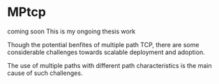 # MPtcp
coming soon
This is my ongoing thesis work

Though the potential benfites of multiple path TCP, there are some considerable challenges towards scalable deployment and adoption.

The use of multiple paths with different path characteristics is the main cause of such challenges. 
